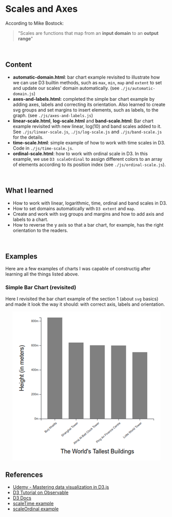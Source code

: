 # Scales and Axes

According to Mike Bostock: 

> "Scales are functions that map from an **input domain** to an **output range**"

<br>

## Content

- **automatic-domain.html**: bar chart example revisited to illustrate how we can use D3 builtin methods, such as `max`, `min`, `map` and `extent` to set and update our scales' domain automatically. (see `./js/automatic-domain.js`) 
- **axes-and-labels.html:** completed the simple bar chart example by adding axes, labels and correcting its orientation. Also learned to create svg groups and set margins to insert elements, such as labels, to the graph. (see `./js/axes-and-labels.js`) 
- **linear-scale.html**, **log-scale.html** and **band-scale.html**: Bar chart example revisited with new linear, log(10) and band scales added to it. See `./js/linear-scale.js`, `./js/log-scale.js` and `./js/band-scale.js` for the details.
- **time-scale.html**: simple example of how to work with time scales in D3. Code in `./js/time-scale.js`.
- **ordinal-scale.html**: how to work with ordinal scale in D3. In this example, we use `D3 scaleOrdinal` to assign different colors to an array of elements according to its position index (see `./js/ordinal-scale.js`).

<br>

## What I learned

- How to work with linear, logarithmic, time, ordinal and band scales in D3.
- How to set domains automatically with `D3 extent` and `map`.
- Create and work with svg groups and margins and how to add axis and labels to a chart.
- How to reverse the y axis so that a bar chart, for example, has the right orientation to the readers.

<br>

## Examples

Here are a few examples of charts I was capable of constructig after learning all the things listed above. 

### Simple Bar Chart (revisited)

Here I revisited the bar chart example of the section 1 (about `svg` basics) and made it look the way it should: with correct axis, labels and orientation.

<p align='center'>
    <img src='./prints/simple-bar-chart.png'>
</p>


## References

- [Udemy - Mastering data visualization in D3.js](https://www.udemy.com/course/masteringd3js)
- [D3 Tutorial on Observable](https://observablehq.com/@d3/learn-d3)
- [D3 Docs](https://github.com/d3/d3/wiki)
- [scaleTime example](https://bl.ocks.org/d3indepth/8948c9936c71e63ef2647bc4cc2ebf78)
- [scaleOrdinal example](https://bl.ocks.org/d3indepth/fabe4d1adbf658c0b73c74d3ea36d465)